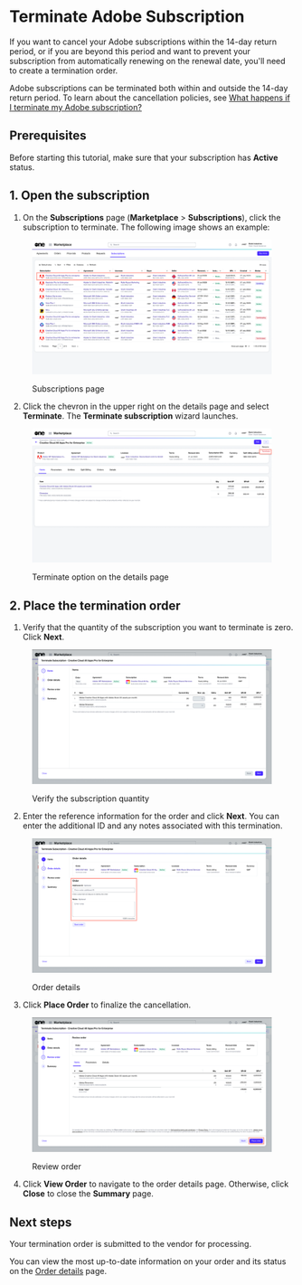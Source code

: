# Terminate Adobe Subscription

If you want to cancel your Adobe subscriptions within the 14-day return period, or if you are beyond this period and want to prevent your subscription from automatically renewing on the renewal date, you'll need to create a termination order.&#x20;

Adobe subscriptions can be terminated both within and outside the 14-day return period. To learn about the cancellation policies, see [What happens if I terminate my Adobe subscription?](../faqs/what-happens-if-i-terminate-my-adobe-subscription.md)

## Prerequisites <a href="#howtodownsizeamicrosoft365subscriptionlicense-prerequisites" id="howtodownsizeamicrosoft365subscriptionlicense-prerequisites"></a>

Before starting this tutorial, make sure that your subscription has **Active** status.&#x20;

## 1. Open the subscription

1. On the **Subscriptions** page (**Marketplace** > **Subscriptions**), click the subscription to terminate. The following image shows an example:

<figure><img src="../../../.gitbook/assets/subscriptions_page.png" alt=""><figcaption><p>Subscriptions page</p></figcaption></figure>

2. Click the chevron in the upper right on the details page and select **Terminate**.  The **Terminate subscription** wizard launches.

<figure><img src="../../../.gitbook/assets/subscription_terminate.png" alt=""><figcaption><p>Terminate option on the details page</p></figcaption></figure>

## 2. Place the termination order

1. Verify that the quantity of the subscription you want to terminate is zero. Click **Next**.

<figure><img src="../../../.gitbook/assets/terminate_subscription_wizard.png" alt=""><figcaption><p>Verify the subscription quantity</p></figcaption></figure>

2. Enter the reference information for the order and click **Next**. You can enter the additional ID and any notes associated with this termination.

<figure><img src="../../../.gitbook/assets/terminate_subscription_wizard_details.png" alt=""><figcaption><p>Order details</p></figcaption></figure>

3. Click **Place Order** to finalize the cancellation.

<figure><img src="../../../.gitbook/assets/terminate_subscription_wizard_review.png" alt=""><figcaption><p>Review order</p></figcaption></figure>

4. Click **View Order** to navigate to the order details page. Otherwise, click **Close** to close the **Summary** page.

## Next steps

Your termination order is submitted to the vendor for processing.&#x20;

You can view the most up-to-date information on your order and its status on the [Order details](../../../modules-and-features/marketplace/orders/#subscription-details) page.

